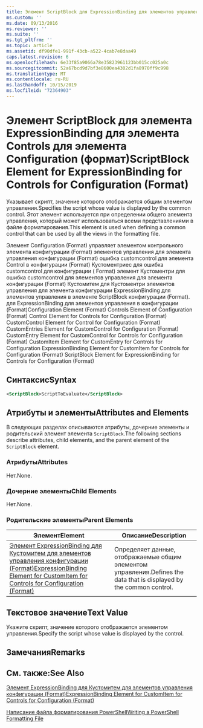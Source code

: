 ```yaml
---
title: Элемент ScriptBlock для ExpressionBinding для элементов управления Configuration (Format) | Документация Майкрософт
ms.custom: ''
ms.date: 09/13/2016
ms.reviewer: ''
ms.suite: ''
ms.tgt_pltfrm: ''
ms.topic: article
ms.assetid: df90dfe1-991f-43cb-a522-4cab7e8daa49
caps.latest.revision: 6
ms.openlocfilehash: 6e33f85a9066a78e35823961123bb015cc025a0c
ms.sourcegitcommit: 52a67bcd9d7bf3e8600ea4302d1fa8970ff9c998
ms.translationtype: MT
ms.contentlocale: ru-RU
ms.lasthandoff: 10/15/2019
ms.locfileid: "72364903"
---
```

# <a name="scriptblock-element-for-expressionbinding-for-controls-for-configuration-format"></a><span data-ttu-id="d0655-102">Элемент ScriptBlock для элемента ExpressionBinding для элемента Controls для элемента Configuration (формат)</span><span class="sxs-lookup"><span data-stu-id="d0655-102">ScriptBlock Element for ExpressionBinding for Controls for Configuration (Format)</span></span>

<span data-ttu-id="d0655-103">Указывает скрипт, значение которого отображается общим элементом управления.</span><span class="sxs-lookup"><span data-stu-id="d0655-103">Specifies the script whose value is displayed by the common control.</span></span> <span data-ttu-id="d0655-104">Этот элемент используется при определении общего элемента управления, который может использоваться всеми представлениями в файле форматирования.</span><span class="sxs-lookup"><span data-stu-id="d0655-104">This element is used when defining a common control that can be used by all the views in the formatting file.</span></span>

<span data-ttu-id="d0655-105">Элемент Configuration (Format) управляет элементом контрольного элемента конфигурации (Format) элементов управления для элемента управления конфигурации (Format) ошибка customcontrol для элемента Control в конфигурации (Format) Кустоментриес для ошибка customcontrol для конфигурации ( Format) элемент Кустоментри для ошибка customcontrol для элементов управления для элемента конфигурации (Format) Кустомитем для Кустоментри элементов управления для элемента конфигурации ExpressionBinding для элементов управления в элементе ScriptBlock конфигурации (Format). для ExpressionBinding для элементов управления в конфигурации (Format)</span><span class="sxs-lookup"><span data-stu-id="d0655-105">Configuration Element (Format) Controls Element of Configuration (Format) Control Element for Controls for Configuration (Format) CustomControl Element for Control for Configuration (Format) CustomEntries Element for CustomControl for Configuration (Format) CustomEntry Element for CustomControl for Controls for Configuration (Format) CustomItem Element for CustomEntry for Controls for Configuration ExpressionBinding Element for CustomItem for Controls for Configuration (Format) ScriptBlock Element for ExpressionBinding for Controls for Configuration (Format)</span></span>

## <a name="syntax"></a><span data-ttu-id="d0655-106">Синтаксис</span><span class="sxs-lookup"><span data-stu-id="d0655-106">Syntax</span></span>

```xml
<ScriptBlock>ScriptToEvaluate</ScriptBlock>
```

## <a name="attributes-and-elements"></a><span data-ttu-id="d0655-107">Атрибуты и элементы</span><span class="sxs-lookup"><span data-stu-id="d0655-107">Attributes and Elements</span></span>

<span data-ttu-id="d0655-108">В следующих разделах описываются атрибуты, дочерние элементы и родительский элемент элемента `ScriptBlock`.</span><span class="sxs-lookup"><span data-stu-id="d0655-108">The following sections describe attributes, child elements, and the parent element of the `ScriptBlock` element.</span></span>

### <a name="attributes"></a><span data-ttu-id="d0655-109">Атрибуты</span><span class="sxs-lookup"><span data-stu-id="d0655-109">Attributes</span></span>

<span data-ttu-id="d0655-110">Нет.</span><span class="sxs-lookup"><span data-stu-id="d0655-110">None.</span></span>

### <a name="child-elements"></a><span data-ttu-id="d0655-111">Дочерние элементы</span><span class="sxs-lookup"><span data-stu-id="d0655-111">Child Elements</span></span>

<span data-ttu-id="d0655-112">Нет.</span><span class="sxs-lookup"><span data-stu-id="d0655-112">None.</span></span>

### <a name="parent-elements"></a><span data-ttu-id="d0655-113">Родительские элементы</span><span class="sxs-lookup"><span data-stu-id="d0655-113">Parent Elements</span></span>

|<span data-ttu-id="d0655-114">Элемент</span><span class="sxs-lookup"><span data-stu-id="d0655-114">Element</span></span>|<span data-ttu-id="d0655-115">Описание</span><span class="sxs-lookup"><span data-stu-id="d0655-115">Description</span></span>|
|-------------|-----------------|
|[<span data-ttu-id="d0655-116">Элемент ExpressionBinding для Кустомитем для элементов управления конфигурации (Format)</span><span class="sxs-lookup"><span data-stu-id="d0655-116">ExpressionBinding Element for CustomItem for Controls for Configuration (Format)</span></span>](./expressionbinding-element-for-customitem-for-controls-for-configuration-format.md)|<span data-ttu-id="d0655-117">Определяет данные, отображаемые общим элементом управления.</span><span class="sxs-lookup"><span data-stu-id="d0655-117">Defines the data that is displayed by the common control.</span></span>|

## <a name="text-value"></a><span data-ttu-id="d0655-118">Текстовое значение</span><span class="sxs-lookup"><span data-stu-id="d0655-118">Text Value</span></span>

<span data-ttu-id="d0655-119">Укажите скрипт, значение которого отображается элементом управления.</span><span class="sxs-lookup"><span data-stu-id="d0655-119">Specify the script whose value is displayed by the control.</span></span>

## <a name="remarks"></a><span data-ttu-id="d0655-120">Замечания</span><span class="sxs-lookup"><span data-stu-id="d0655-120">Remarks</span></span>

## <a name="see-also"></a><span data-ttu-id="d0655-121">См. также:</span><span class="sxs-lookup"><span data-stu-id="d0655-121">See Also</span></span>

[<span data-ttu-id="d0655-122">Элемент ExpressionBinding для Кустомитем для элементов управления конфигурации (Format)</span><span class="sxs-lookup"><span data-stu-id="d0655-122">ExpressionBinding Element for CustomItem for Controls for Configuration (Format)</span></span>](./expressionbinding-element-for-customitem-for-controls-for-configuration-format.md)

[<span data-ttu-id="d0655-123">Написание файла форматирования PowerShell</span><span class="sxs-lookup"><span data-stu-id="d0655-123">Writing a PowerShell Formatting File</span></span>](./writing-a-powershell-formatting-file.md)
